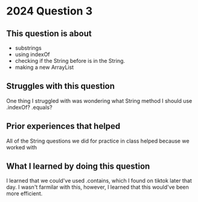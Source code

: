 # 2024 Question 3

## This question is about 
- substrings
- using indexOf
- checking if the String before is in the String.
- making a new ArrayList

## Struggles with this question
One thing I struggled with was wondering what String method I should use .indexOf? .equals? 

## Prior experiences that helped 
All of the String questions we did for practice in class helped because we worked with 

## What I learned by doing this question 
I learned that we could've used .contains, which I found on tiktok later that day. I wasn't farmilar with this,
however, I learned that this would've been more efficient. 
